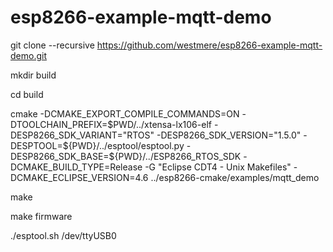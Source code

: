 # esp8266-example-mqtt-demo

git clone --recursive https://github.com/westmere/esp8266-example-mqtt-demo.git

mkdir build

cd build

cmake -DCMAKE_EXPORT_COMPILE_COMMANDS=ON -DTOOLCHAIN_PREFIX=$PWD/../xtensa-lx106-elf -DESP8266_SDK_VARIANT="RTOS" -DESP8266_SDK_VERSION="1.5.0" -DESPTOOL=${PWD}/../esptool/esptool.py -DESP8266_SDK_BASE=${PWD}/../ESP8266_RTOS_SDK -DCMAKE_BUILD_TYPE=Release -G "Eclipse CDT4 - Unix Makefiles" -DCMAKE_ECLIPSE_VERSION=4.6 ../esp8266-cmake/examples/mqtt_demo

make

make firmware 

./esptool.sh /dev/ttyUSB0

